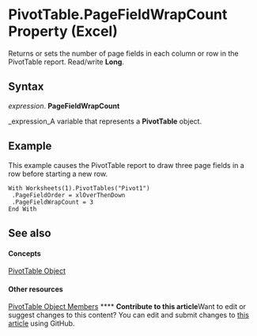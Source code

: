 
# PivotTable.PageFieldWrapCount Property (Excel)

Returns or sets the number of page fields in each column or row in the PivotTable report. Read/write  **Long**.


## Syntax

 _expression_. **PageFieldWrapCount**

 _expression_A variable that represents a  **PivotTable** object.


## Example

This example causes the PivotTable report to draw three page fields in a row before starting a new row.


```
With Worksheets(1).PivotTables("Pivot1") 
 .PageFieldOrder = xlOverThenDown 
 .PageFieldWrapCount = 3 
End With
```


## See also


#### Concepts


 [PivotTable Object](a9c1d4a0-78a9-f9a6-6daf-91cb63e45842.md)
#### Other resources


 [PivotTable Object Members](8e8d1692-cf32-63c6-a1f6-54ddcc2a4964.md)
****   **Contribute to this article**Want to edit or suggest changes to this content? You can edit and submit changes to  [this article](https://github.com/jhershey00/VBA_Excel_Test/OpenXMLCon/articles/930bfe25-362e-f907-d593-6898db07f55b.md) using GitHub.

